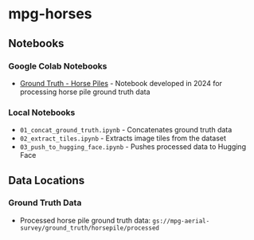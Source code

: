 # mpg-horses

## Notebooks

### Google Colab Notebooks
- [Ground Truth - Horse Piles](https://colab.research.google.com/drive/17YSHHRmFFNArP-f3--oos-DtAtWLHhJR?usp=sharing) - Notebook developed in 2024 for processing horse pile ground truth data

### Local Notebooks
- `01_concat_ground_truth.ipynb` - Concatenates ground truth data
- `02_extract_tiles.ipynb` - Extracts image tiles from the dataset
- `03_push_to_hugging_face.ipynb` - Pushes processed data to Hugging Face

## Data Locations

### Ground Truth Data
- Processed horse pile ground truth data: `gs://mpg-aerial-survey/ground_truth/horsepile/processed`
